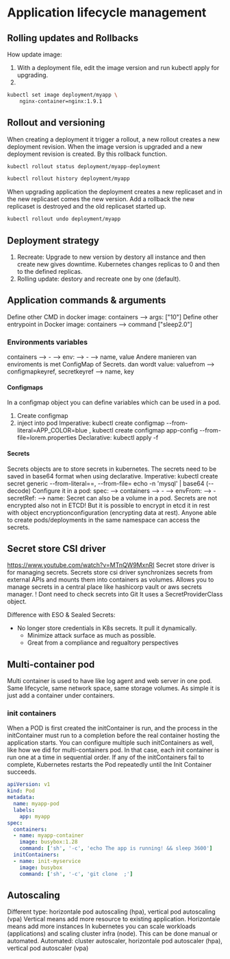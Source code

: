 # Application lifecycle management

## Rolling updates and Rollbacks
How update image:
1. With a deployment file, edit the image version and run kubectl apply for upgrading.
2. 
```bash 
kubectl set image deployment/myapp \
    nginx-container=nginx:1.9.1
```
## Rollout and versioning
When creating a deployment it trigger a rollout, a new rollout creates a new deployment revision. 
When the image version is upgraded and a new deployment revision is created. By this rollback function.
```bash
kubectl rollout status deployment/myapp-deployment
```
```bash
kubectl rollout history deployment/myapp
```
When upgrading application the deployment creates a new replicaset and in the new replicaset comes the new version. Add a rollback the new replicaset is destroyed and the old replicaset started up.
```bash
kubectl rollout undo deployment/myapp
```

## Deployment strategy
1. Recreate: Upgrade to new version by destory all instance and then create new gives downtime. Kubernetes changes replicas to 0 and then to the defined replicas. 
2. Rolling update: destory and recreate one by one (default). 


## Application commands & arguments
Define other CMD in docker image: containers --> args: ["10"]
Define other entrypoint in Docker image: containers --> command ["sleep2.0"]

### Environments variables
containers --> - --> env: --> - --> name, value
Andere manieren van enviroments is met ConfigMap of Secrets. dan wordt value: valuefrom --> configmapkeyref, secretkeyref --> name, key
#### Configmaps
In a configmap object you can define variables which can be used in a pod.
1. Create configmap 
2. inject into pod
Imperative: kubectl create configmap <configname> --from-literal=APP_COLOR=blue , kubectl create configmap app-config --from-file=lorem.properties
Declarative: kubectl apply -f <definition file>
#### Secrets
Secrets objects are to store secrets in kubernetes. The secrets need to be saved in base64 format when using declarative.
Imperative: kubectl create secret generic <secretname> --from-literal=<key>=<value>, --from-file=<pathtofile>
echo -n 'mysql' | base64 (--decode)
Configure it in a pod: spec: --> containers --> - --> envFrom: --> - secretRef: --> name: <secretname>
Secret can also be a volume in a pod. 
Secrets are not encrypted also not in ETCD! But it is possible to encrypt in etcd it in rest with object encryptionconfiguration (encrypting data at rest).
Anyone able to create pods/deployments in the same namespace can access the secrets.

## Secret store CSI driver
https://www.youtube.com/watch?v=MTnQW9MxnRI
Secret store driver is for managing secrets. 
Secrets store csi driver synchronizes secrets from external APIs and mounts them into containers as volumes.
Allows you to manage secrets in a central place like hashicorp vault or aws secrets manager.
! Dont need to check secrets into Git
It uses a SecretProviderClass object.

Difference with ESO & Sealed Secrets:
- No longer store credentials in K8s secrets. It pull it dynamically.
    - Minimize attack surface as much as possible.
    - Great from a compliance and regualtory perspectives

## Multi-container pod
Multi container is used to have like log agent and web server in one pod. 
Same lifecycle, same network space, same storage volumes.
As simple it is just add a container under containers. 

### init containers
When a POD is first created the initContainer is run, 
and the process in the initContainer must run to a completion before the real container hosting the application starts.
You can configure multiple such initContainers as well, like how we did for multi-containers pod. In that case, each init container is run one at a time in sequential order.
If any of the initContainers fail to complete, Kubernetes restarts the Pod repeatedly until the Init Container succeeds.
```yaml
apiVersion: v1
kind: Pod
metadata:
  name: myapp-pod
  labels:
    app: myapp
spec:
  containers:
  - name: myapp-container
    image: busybox:1.28
    command: ['sh', '-c', 'echo The app is running! && sleep 3600']
  initContainers:
  - name: init-myservice
    image: busybox
    command: ['sh', '-c', 'git clone  ;']
```

## Autoscaling
Different type: horizontale pod autoscaling (hpa), vertical pod autoscaling (vpa)
Vertical means add more resource to existing application. 
Horizontale means add more instances
In kubernetes you can scale workloads (applications) and scaling cluster infra (node).
This can be done manual or automated.
Automated: cluster autoscaler, horizontale pod autoscaler (hpa), vertical pod autoscaler (vpa)


